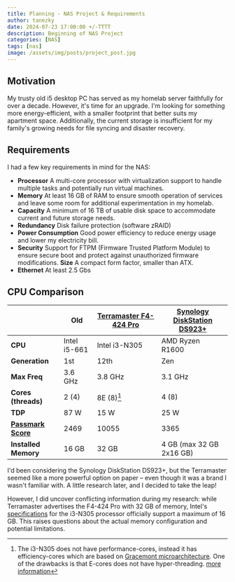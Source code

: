 ```yaml
---
title: Planning - NAS Project & Requirements
author: tanezky
date: 2024-07-23 17:00:00 +/-TTTT
description: Beginning of NAS Project
categories: [NAS]
tags: [nas]
image: /assets/img/posts/project_post.jpg
---
```


## Motivation

My trusty old i5 desktop PC has served as my homelab server faithfully for over a decade. However, it's time for an upgrade. I'm looking for something more energy-efficient, with a smaller footprint that better suits my apartment space. Additionally, the current storage is insufficient for my family's growing needs for file syncing and disaster recovery.

## Requirements

I had a few key requirements in mind for the NAS:

- **Processor** A multi-core processor with virtualization support to handle multiple tasks and potentially run virtual machines.
- **Memory** At least 16 GB of RAM to ensure smooth operation of services and leave some room for additional experimentation in my homelab.
- **Capacity** A minimum of 16 TB of usable disk space to accommodate current and future storage needs.
- **Redundancy** Disk failure protection (software zRAID)
- **Power Consumption** Good power efficiency to reduce energy usage and lower my electricity bill.
- **Security** Support for FTPM (Firmware Trusted Platform Module) to ensure secure boot and protect against unauthorized firmware modifications.
**Size** A compact form factor, smaller than ATX.
- **Ethernet** At least 2.5 Gbs

## CPU Comparison

|               | Old           | [Terramaster F4-424 Pro](https://www.terra-master.com/global/f4-424-pro.html)    | [Synology DiskStation DS923+](https://www.synology.com/en-us/products/DS923+) |
| ---           | ---           | ---                       | --- |
| **CPU**       | Intel i5-661  | Intel i3-N305             | AMD Ryzen R1600 |
| **Generation**| 1st           | 12th                      | Zen |
| **Max Freq**  | 3.6 GHz       | 3.8 GHz                   | 3.1 GHz |
| **Cores (threads)**| 2 (4)      | 8E (8)[^fn1]            | 4 (8)            
| **TDP**       | 87 W          | 15 W                      | 25 W |
| [**Passmark Score**](https://www.cpubenchmark.net/compare/769vs5213vs5117/Intel-i5-661-vs-Intel-i3-N305-vs-AMD-Ryzen-Embedded-R1600) | 2469     | 10055                     | 3365 |
| **Installed Memory**    | 16 GB         | 32 GB                     | 4 GB (max 32 GB 2x16 GB) |

I'd been considering the Synology DiskStation DS923+, but the Terramaster seemed like a more powerful option on paper – even though it was a brand I wasn't familiar with. A little research later, and I decided to take the leap! 

However, I did uncover conflicting information during my research: while Terramaster advertises the F4-424 Pro with 32 GB of memory, Intel's [specifications](https://www.intel.com/content/www/us/en/products/sku/231805/intel-core-i3n305-processor-6m-cache-up-to-3-80-ghz/specifications.html) for the i3-N305 processor officially support a maximum of 16 GB. This raises questions about the actual memory configuration and potential limitations.

[^fn1]: The i3-N305 does not have performance-cores, instead it has efficiency-cores which are based on [Gracemont microarchitecture](https://en.wikipedia.org/wiki/Gracemont_(microarchitecture)). One of the drawbacks is that E-cores does not have hyper-threading. [more information](https://www.assured-systems.com/faq/what-is-the-difference-between-p-core-and-e-core-processors/)